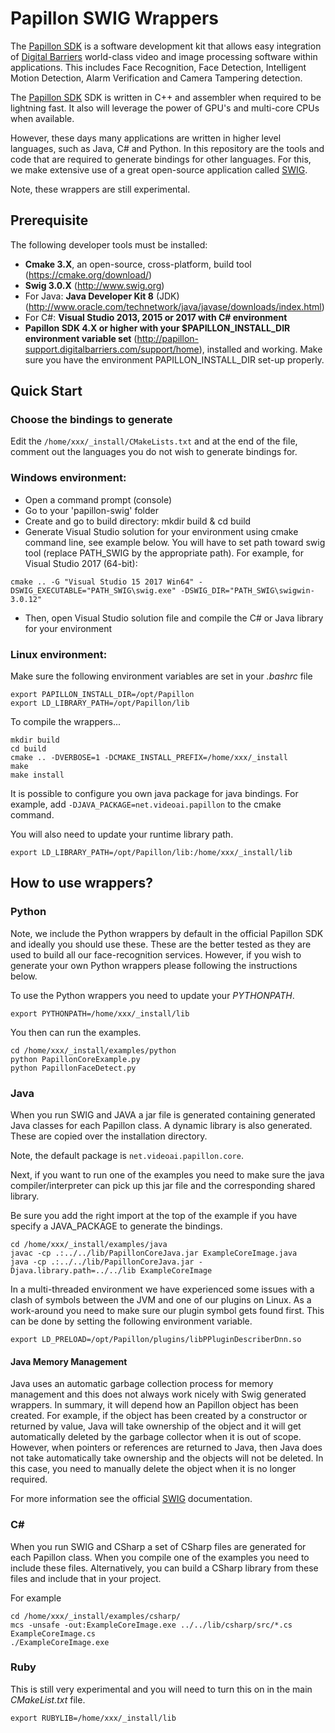 # Papillon SWIG Wrappers

The [Papillon SDK](https://videoai.net/papillon) is a software development kit that allows easy integration 
of [Digital Barriers](https://www.digitialbarriers.com) world-class video and image processing software within applications. 
This includes Face Recognition, Face Detection, Intelligent Motion Detection, Alarm Verification and Camera Tampering detection.

The [Papillon SDK](https://videoai.net/papillon) SDK is written in C++ and assembler when required to be lightning fast.
It also will leverage the power of GPU's and multi-core CPUs when available.

However, these days many applications are written in higher level languages, such as Java, C# and Python.
In this repository are the tools and code that are required to generate bindings for other languages.
For this, we make extensive use of a great open-source application called [SWIG](http://www.swig.org).

Note, these wrappers are still experimental.

## Prerequisite

The following developer tools must be installed:
- **Cmake 3.X**, an open-source, cross-platform, build tool (https://cmake.org/download/)
- **Swig 3.0.X** (http://www.swig.org)
- For Java: **Java Developer Kit 8** (JDK) (http://www.oracle.com/technetwork/java/javase/downloads/index.html)
- For C#: **Visual Studio 2013, 2015 or 2017 with C# environment**
- **Papillon SDK 4.X or higher with your $PAPILLON_INSTALL_DIR environment variable set** (http://papillon-support.digitalbarriers.com/support/home), installed and working. Make sure you have the environment PAPILLON_INSTALL_DIR set-up properly. 

## Quick Start

### Choose the bindings to generate
Edit the `/home/xxx/_install/CMakeLists.txt` and at the end of the file, comment out the languages you do not wish to generate bindings for. 

### Windows environment:
- Open a command prompt (console)
- Go to your 'papillon-swig' folder
- Create and go to build directory: mkdir build & cd build
- Generate Visual Studio solution for your environment using cmake command line, see example below.
You will have to set path toward swig tool (replace PATH_SWIG by the appropriate path).
For example, for Visual Studio 2017 (64-bit):

```
cmake .. -G "Visual Studio 15 2017 Win64" -DSWIG_EXECUTABLE="PATH_SWIG\swig.exe" -DSWIG_DIR="PATH_SWIG\swigwin-3.0.12"
```

- Then, open Visual Studio solution file and compile the C# or Java library for your environment

### Linux environment:
Make sure the following environment variables are set in your _.bashrc_ file

```
export PAPILLON_INSTALL_DIR=/opt/Papillon
export LD_LIBRARY_PATH=/opt/Papillon/lib
```

To compile the wrappers...

```
mkdir build
cd build
cmake .. -DVERBOSE=1 -DCMAKE_INSTALL_PREFIX=/home/xxx/_install
make
make install
```
It is possible to configure you own java package for java bindings. For example, add `-DJAVA_PACKAGE=net.videoai.papillon` to the cmake command. 

You will also need to update your runtime library path.

```
export LD_LIBRARY_PATH=/opt/Papillon/lib:/home/xxx/_install/lib
```

## How to use wrappers?

### Python

Note, we include the Python wrappers by default in the official Papillon SDK and ideally you should use these. These are the better tested as they are used to build all our face-recognition services.  However, if you wish to generate your own Python wrappers please following the instructions below.

To use the Python wrappers you need to update your _PYTHONPATH_.

```  
export PYTHONPATH=/home/xxx/_install/lib
```

You then can run the examples.

```
cd /home/xxx/_install/examples/python
python PapillonCoreExample.py
python PapillonFaceDetect.py
```

### Java

When you run SWIG and JAVA a jar file is generated containing generated Java classes for each Papillon class.  A dynamic library is also generated.  These are copied over the installation directory. 

Note, the default package is `net.videoai.papillon.core`. 

Next, if you want to run one of the examples you need to make sure the java compiler/interpreter can pick up this jar file and the corresponding shared library.

Be sure you add the right import at the top of the example if you have specify a JAVA_PACKAGE to generate the bindings. 

```
cd /home/xxx/_install/examples/java
javac -cp .:../../lib/PapillonCoreJava.jar ExampleCoreImage.java
java -cp .:../../lib/PapillonCoreJava.jar -Djava.library.path=../../lib ExampleCoreImage

```

In a multi-threaded environment we have experienced some issues with a clash of symbols between the JVM and one of our plugins on Linux.  As a work-around you need to make sure our plugin symbol gets found first.  This can be done by setting the following environment variable.

```
export LD_PRELOAD=/opt/Papillon/plugins/libPPluginDescriberDnn.so
```

#### Java Memory Management

Java uses an automatic garbage collection process for memory management and this does not always work nicely with Swig generated wrappers.  In summary, it will depend how an Papillon object has been created.  For example, if the object has been created by a constructor or returned by value, Java will take ownership of the object and it will get automatically deleted by the garbage collector when it is out of scope.  However, when pointers or references are returned to Java, then Java does not take automatically take ownership and the objects will not be deleted.  In this case, you need to manually delete the object when it is no longer required.

For more information see the official [SWIG](http://www.swig.org/Doc3.0/Java.html#Java_memory_management) documentation.

### C#

When you run SWIG and CSharp a set of CSharp files are generated for each Papillon class.  When you compile one of the examples you need to include these files.  Alternatively, you can build a CSharp library from these files and include that in your project.

For example

```
cd /home/xxx/_install/examples/csharp/
mcs -unsafe -out:ExampleCoreImage.exe ../../lib/csharp/src/*.cs ExampleCoreImage.cs
./ExampleCoreImage.exe
```

### Ruby

This is still very experimental and you will need to turn this on in the main _CMakeList.txt_ file.

```  
export RUBYLIB=/home/xxx/_install/lib
```

